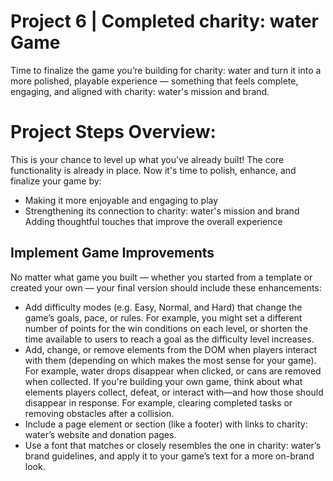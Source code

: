 #  Project 6 | Completed charity: water Game
Time to finalize the game you’re building for charity: water and turn it into a more polished, playable experience — something that feels complete, engaging, and aligned with charity: water's mission and brand.

#  Project Steps Overview:
This is your chance to level up what you've already built! The core functionality is already in place. Now it's time to polish, enhance, and finalize your game by:
- Making it more enjoyable and engaging to play
- Strengthening its connection to charity: water's mission and brand
Adding thoughtful touches that improve the overall experience

## Implement Game Improvements
No matter what game you built — whether you started from a template or created your own — your final version should include these enhancements:
- Add difficulty modes (e.g. Easy, Normal, and Hard) that change the game’s goals, pace, or rules. For example, you might set a different number of points for the  win conditions on each level, or shorten the time available to users to reach a goal as the difficulty level increases.
- Add, change, or remove elements from the DOM when players interact with them (depending on which makes the most sense for your game). For example, water drops disappear when clicked, or cans are removed when collected. If you're building your own game, think about what elements players collect, defeat, or interact with—and how those should disappear in response. For example, clearing completed tasks or removing obstacles after a collision.
- Include a page element or section (like a footer) with links to charity: water’s website and donation pages.
- Use a font that matches or closely resembles the one in charity: water’s brand guidelines, and apply it to your game’s text for a more on-brand look.
